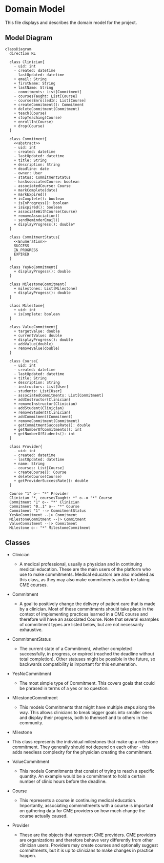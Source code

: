# Domain Model

This file displays and describes the domain model for the project.

## Model Diagram

```mermaid
classDiagram
  direction RL 

  class Clinician{
	- uid: int
    - created: datetime
    - lastUpdated: datetime
    + email: String
    + firstName: String
    + lastName: String
    - commitments: List[Commitment]
    - coursesTaught: List[Course]
    - coursesEnrolledIn: List[Course]
    + createCommitment(): Commitment
    + deleteCommitment(Commitment)
    + teach(Course)
    + stopTeaching(Course)
    + enrollIn(Course)
    + drop(Course)
  }

  class Commitment{
    <<abstract>>
    - uid: int
    - created: datetime
    - lastUpdated: datetime
    + title: String
    + description: String
    + deadline: date
    - owner: User
    - status: CommitmentStatus
    - hasAssociatedCourse: boolean
    - associatedCourse: Course
    + markComplete(date)
    + markExpired()
    + isComplete(): boolean
    + isInProgress(): boolean
    + isExpired(): boolean
    + associateWithCourse(Course)
    + removeAssociation()
    + sendReminderEmail()
    + displayProgress(): double*
  }

  class CommitmentStatus{
    <<Enumeration>>
    SUCCESS
    IN_PROGRESS
    EXPIRED
  }

  class YesNoCommitment{
    + displayProgess(): double
  }

  class MilestoneCommitment{
    + milestones: List[Milestone]
    + displayProgess(): double
  }

  class Milestone{
    + uid: int
    + isComplete: boolean
  }

  class ValueCommitment{
    + targetValue: double
    + currentValue: double
    + displayProgress(): double
    + addValue(double)
    + removeValue(double)
  }

  class Course{
    - uid: int
    - created: datetime
    - lastUpdated: datetime
    + title: String
    + description: String
    - instructors: List[User]
    - students: List[User]
    - associatedCommitments: List[Commitment]
    + addInstructor(Clinician)
    + removeInstructor(Clinician)
    + addStudent(Clinician)
    + removeStudent(Clinician)
    + addCommitment(Commitment)
    + removeCommitment(Commitment)
    + getCommitmentSuccesRate(): double
    + getNumberOfCommitments(): int
    + getNumberOfStudents(): int
  }

  class Provider{
    - uid: int
    - created: datetime
    - lastUpdated: datetime
    + name: String
    - courses: List[Course]
    + createCourse(): Course
    + deleteCourse(Course)
    + getProviderSuccessRate(): double
  }

  Course "1" o-- "*" Provider
  Clinician "*, coursesTaught: *" o--o "*" Course
  Commitment "1" o-- "*" Clinician
  Commitment "0..1" o-- "*" Course
  Commitment "1" --> CommitmentStatus
  YesNoCommitment --|> Commitment
  MilestoneCommitment --|> Commitment
  ValueCommitment --|> Commitment
  Milestone o-- "*" MilestoneCommitment

```

  


## Classes
- Clinician
  - A medical professional, usually a physician and in continuing medical 
education. These are the main users of the platform who use to make 
commitments. Medical educators are also modeled as this class, as they may also
make commitments and/or be taking CME courses.

- Commitment
  - A goal to positively change the delivery of patient care that is made by a 
clinician. Most of these commitments should take place in the context of 
implementing practices learned in a CME course and therefore will have an 
associated Course. Note that several examples of commitment types are listed
below, but are not necessarily exhaustive.

- CommitmentStatus
  - The current state of a Commitment, whether completed successfully, in 
progress, or expired (reached the deadline without total completion). Other 
statuses might be possible in the future, so backwards compatibility is 
important for this enumeration.

- YesNoCommitment
  - The most simple type of Commitment. This covers goals that could be phrased
in terms of a yes or no question.

- MilestoneCommitment
  - This models Commitments that might have multiple steps along the way. This
allows clinicians to break bigger goals into smaller ones and display their 
progress, both to themself and to others in the community.

- Milestone
 - This class represents the individual milestones that make up a milestone
commitment. They generally should not depend on each other - this adds
needless complexity for the physician creating the commitment.

- ValueCommitment
  - This models Commitments that consist of trying to reach a specific quantity.
An example would be a commitment to hold a certain number of clinic hours 
before the deadline.

- Course
  - This represents a course in continuing medical education. Importantly,
associating commmitments with a course is important on gathering data for CME
providers on how much change the course actually caused.

- Provider 
  - These are the objects that represent CME providers. CME providers are 
organizations and therefore behave very differently from other clinician users.
Providers may create courses and optionally suggest commitments, but it is up
to clinicians to make changes in practice happen.

